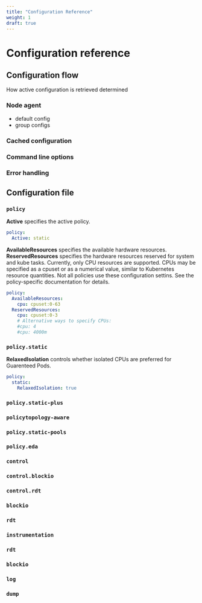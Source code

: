 ```yaml
---
title: "Configuration Reference"
weight: 1
draft: true
---
```


# Configuration reference

## Configuration flow

How active configuration is retrieved determined

### Node agent
- default config
- group configs
### Cached configuration
### Command line options
### Error handling



## Configuration file

### `policy`

**Active** specifies the active policy.
```yaml
policy:
  Active: static
```

**AvailableResources** specifies the available hardware resources.
**ReservedResources** specifies the hardware resources reserved for system and
kube tasks.
Currently, only CPU resources are supported. CPUs may be specified as a cpuset
or as a numerical value, similar to Kubernetes resource quantities. Not all
policies use these configuration settins. See the policy-specific documentation
for details.

```yaml
policy:
  AvailableResources:
    cpu: cpuset:0-63
  ReservedResources:
    cpu: cpuset:0-3
    # Alternative ways to specify CPUs:
    #cpu: 4
    #cpu: 4000m
```

### `policy.static`

**RelaxedIsolation** controls whether isolated CPUs are preferred for Guarenteed
Pods.

```yaml
policy:
  static:
    RelaxedIsolation: true
```

### `policy.static-plus`

### `policytopology-aware`

### `policy.static-pools`

### `policy.eda`

### `control`

### `control.blockio`

### `control.rdt`

### `blockio`

### `rdt`

### `instrumentation`

### `rdt`

### `blockio`

### `log`

### `dump`
